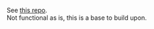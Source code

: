 See [this repo](https://github.com/kvnfstn/speech-data-firebase/tree/main/collection).   
Not functional as is, this is a base to build upon.
